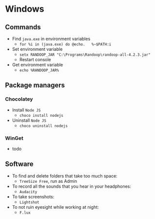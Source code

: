 # Windows
## Commands
* Find `java.exe` in environment variables
  * `for %i in (java.exe) do @echo.   %~$PATH:i`
* Set environment variable
    * `setx RANDOOP_JAR "C:\Programs\Randoop\randoop-all-4.2.3.jar"`
    * Restart console
* Get environment variable
    * `echo %RANDOOP_JAR%`
      

## Package managers
### Chocolatey
* Install `Node JS`
    * `choco install nodejs`
* Uninstall `Node JS`
    * `choco uninstall nodejs`
### WinGet
* todo

## Software
* To find and delete folders that take too much space:
    * `TreeSize Free`, run as Admin
* To record all the sounds that you hear in your headphones:
    * `Audacity`
* To take screenshots:
    * `Lightshot`
* To not ruin eyesight while working at night:
    * `F.lux`
